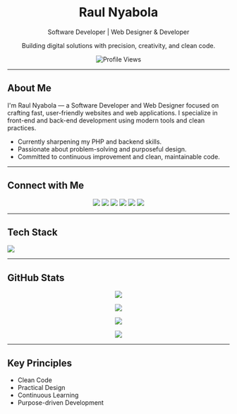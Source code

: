 <h1 align="center">Raul Nyabola</h1>

<p align="center">
  Software Developer | Web Designer & Developer
</p>

<p align="center">
  Building digital solutions with precision, creativity, and clean code.
</p>

<p align="center">
  <img src="https://komarev.com/ghpvc/?username=raulnyabola&style=flat-square&color=blue" alt="Profile Views" /> 
</p>

---

## About Me
I'm Raul Nyabola — a Software Developer and Web Designer focused on crafting fast, user-friendly websites and web applications. I specialize in front-end and back-end development using modern tools and clean practices.

- Currently sharpening my PHP and backend skills.
- Passionate about problem-solving and purposeful design.
- Committed to continuous improvement and clean, maintainable code.

---

## Connect with Me  
<p align="center">
  <a href="https://facebook.com/raulnyabola"><img src="https://img.shields.io/badge/Facebook-%231877F2.svg?style=for-the-badge&logo=Facebook&logoColor=white"/></a>
  <a href="https://x.com/raulnyabola"><img src="https://img.shields.io/badge/X-000000.svg?style=for-the-badge&logo=X&logoColor=white"/></a>
  <a href="https://linkedin.com/in/raulnyabola"><img src="https://img.shields.io/badge/LinkedIn-%230077B5.svg?style=for-the-badge&logo=linkedin&logoColor=white"/></a>
  <a href="https://instagram.com/raulnyabola"><img src="https://img.shields.io/badge/Instagram-%23E4405F.svg?style=for-the-badge&logo=Instagram&logoColor=white"/></a>
  <a href="https://tiktok.com/@raulnyabola"><img src="https://img.shields.io/badge/TikTok-%23000000.svg?style=for-the-badge&logo=TikTok&logoColor=white"/></a>
  <a href="https://www.youtube.com/@raulnyabola"><img src="https://img.shields.io/badge/YouTube-%23FF0000.svg?style=for-the-badge&logo=YouTube&logoColor=white"/></a>
</p>

---

## Tech Stack
<img src="https://skillicons.dev/icons?i=html,css,php,wordpress,bash" />

---

## GitHub Stats

<p align="center">
  <img src="https://github-readme-stats.vercel.app/api?username=raulnyabola&theme=tokyonight&show_icons=true&hide_border=true&include_all_commits=true&count_private=true&rank_icon=github" />
</p>

<p align="center">
  <img src="https://github-readme-streak-stats.herokuapp.com?user=raulnyabola&theme=tokyonight&hide_border=true" />
</p>

<p align="center">
  <img src="https://github-readme-stats.vercel.app/api/top-langs/?username=raulnyabola&theme=tokyonight&layout=compact&hide_border=true" />
</p>

<p align="center">
  <img src="https://github-profile-summary-cards.vercel.app/api/cards/profile-details?username=raulnyabola&theme=tokyonight" />
</p>

---

## Key Principles
- Clean Code
- Practical Design
- Continuous Learning
- Purpose-driven Development
